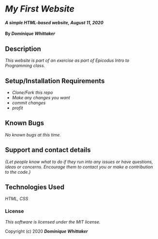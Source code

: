 # _My First Website_

#### _A simple HTML-based website, August 11, 2020_

#### By _**Dominique Whittaker**_

## Description

_This website is part of an exercise as part of Epicodus Intro to Programming class._

## Setup/Installation Requirements

* _Clone/Fork this repo_
* _Make any changes you want_
* _commit changes_
* _profit_

## Known Bugs

_No known bugs at this time._

## Support and contact details

_{Let people know what to do if they run into any issues or have questions, ideas or concerns.  Encourage them to contact you or make a contribution to the code.}_

## Technologies Used

_HTML, CSS_

### License

*This software is licensed under the MIT license.*

Copyright (c) 2020 **_Dominique Whittaker_**